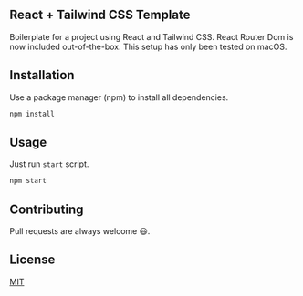 ## React + Tailwind CSS Template

Boilerplate for a project using React and Tailwind CSS.
React Router Dom is now included out-of-the-box.
This setup has only been tested on macOS.

## Installation

Use a package manager (npm) to install all dependencies.

```bash
npm install
```

## Usage

Just run `start` script.

```bash
npm start
```

## Contributing

Pull requests are always welcome 😃.

## License

[MIT](./LICENSE)
